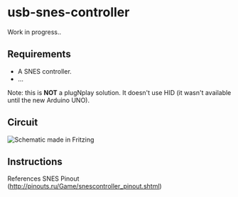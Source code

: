 # usb-snes-controller
Work in progress..

## Requirements
* A SNES controller.
* ...

Note: this is **NOT** a plugNplay solution. It doesn't use HID (it wasn't available until the new Arduino UNO).

## Circuit
![Schematic made in Fritzing](mundofr/USB-SNES-Controller/raw/master/schematic/arduino-snespad_screenshot.png)

## Instructions

References
SNES Pinout (http://pinouts.ru/Game/snescontroller_pinout.shtml)
